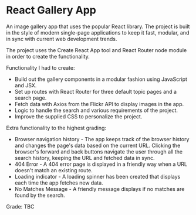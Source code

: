 # React Gallery App

An image gallery app that uses the popular React library. The project is built in the style of modern single-page applications to keep it fast, modular, and in sync with current web development trends.

The project uses the Create React App tool and React Router node module in order to create the functionality.

Functionality I had to create:

- Build out the gallery components in a modular fashion using JavaScript and JSX.
- Set up routes with React Router for three default topic pages and a search page.
- Fetch data with Axios from the Flickr API to display images in the app.
- Logic to handle the search and various requirements of the project.
- Improve the supplied CSS to personalize the project.

Extra functionality to the highest grading:

- Browser navigation history - The app keeps track of the browser history and changes the page's data based on the current URL. Clicking the browser's forward and back buttons navigate the user through all the search history, keeping the URL and fetched data in sync.
- 404 Error - A 404 error page is displayed in a friendly way when a URL doesn't match an existing route.
- Loading indicator - A loading spinner has been created that displays each time the app fetches new data.
- No Matches Message - A friendly message displays if no matches are found by the search.

Grade: TBC
